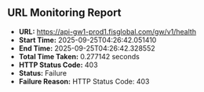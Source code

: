 ## URL Monitoring Report

- **URL:** https://api-gw1-prod1.fisglobal.com/gw/v1/health
- **Start Time:** 2025-09-25T04:26:42.051410
- **End Time:** 2025-09-25T04:26:42.328552
- **Total Time Taken:** 0.277142 seconds
- **HTTP Status Code:** 403
- **Status:** Failure
- **Failure Reason:** HTTP Status Code: 403
